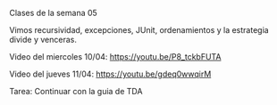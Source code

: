 Clases de la semana 05  

Vimos recursividad, excepciones, JUnit, ordenamientos y la estrategia divide y venceras.


Video del miercoles 10/04: https://youtu.be/P8_tckbFUTA

Video del jueves 11/04: https://youtu.be/gdeq0wwqirM

Tarea:
Continuar con la guia de TDA
